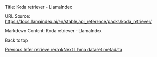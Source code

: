Title: Koda retriever - LlamaIndex

URL Source: https://docs.llamaindex.ai/en/stable/api_reference/packs/koda_retriever/

Markdown Content:
Koda retriever - LlamaIndex


Back to top

[Previous Infer retrieve rerank](https://docs.llamaindex.ai/en/stable/api_reference/packs/infer_retrieve_rerank/)[Next Llama dataset metadata](https://docs.llamaindex.ai/en/stable/api_reference/packs/llama_dataset_metadata/)
